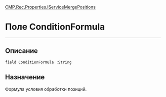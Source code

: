 ﻿---
Link: CMP.Rec.Properties.IServiceMergePositions.@ConditionFormula
---

<!---  Навигация
[Имя проекта](#) :
-->
[CMP.Rec.Properties.IServiceMergePositions](Default)

# Поле ConditionFormula
---

## Описание

    field ConditionFormula :String

<!--
## Аргументы{#Args}

### Аргумент1

Описание аргумента 1
-->

## Назначение

Формула условия обработки позиций.

<!--
## Пример

    ConditionFormula...
-->


